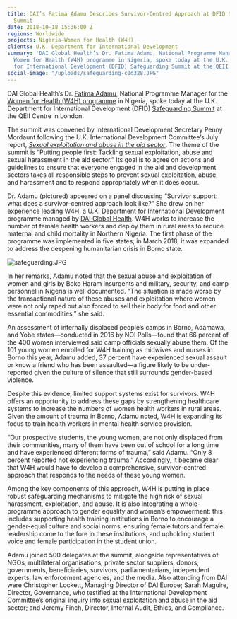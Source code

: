 ```yaml
---
title: DAI’s Fatima Adamu Describes Survivor-Centred Approach at DFID Safeguarding
  Summit
date: 2018-10-18 15:36:00 Z
regions: Worldwide
projects: Nigeria—Women for Health (W4H)
clients: U.K. Department for International Development
summary: 'DAI Global Health’s Dr. Fatima Adamu, National Programme Manager for the
  Women for Health (W4H) programme in Nigeria, spoke today at the U.K. Department
  for International Development (DFID) Safeguarding Summit at the QEII Centre in London. '
social-image: "/uploads/safeguarding-c0d328.JPG"
---
```


DAI Global Health’s Dr. [Fatima Adamu](https://www.dai.com/who-we-are/our-team/fatima-adamu), National Programme Manager for the [Women for Health (W4H) programme](https://www.dai.com/our-work/projects/nigeria-women-for-health-w4h) in Nigeria, spoke today at the U.K. Department for International Development (DFID) [Safeguarding Summit](https://www.gov.uk/government/news/safeguarding-summit-statements-by-the-international-development-secretary-and-dfids-permanent-secretary) at the QEII Centre in London. 

The summit was convened by International Development Secretary Penny Mordaunt following  the U.K. International Development Committee’s July report, *[Sexual exploitation and abuse in the aid sector](https://publications.parliament.uk/pa/cm201719/cmselect/cmintdev/840/840.pdf)*. The theme of the summit is “Putting people first: Tackling sexual exploitation, abuse and sexual harassment in the aid sector.” Its goal is to agree on actions and guidelines to ensure that everyone engaged in the aid and development sectors takes all responsible steps to prevent sexual exploitation, abuse, and harassment and to respond appropriately when it does occur.

Dr. Adamu (pictured) appeared on a panel discussing “Survivor support: what does a survivor-centred approach look like?” She drew on her experience leading W4H, a U.K. Department for International Development programme managed by [DAI Global Health](https://www.dai.com/our-work/solutions/global-health). W4H works to increase the number of female health workers and deploy them in rural areas to reduce maternal and child mortality in Northern Nigeria. The first phase of the programme was implemented in five states; in March 2018, it was expanded to address the deepening humanitarian crisis in Borno state.

![safeguarding.JPG](/uploads/safeguarding.JPG)

In her remarks, Adamu noted that the sexual abuse and exploitation of women and girls by Boko Haram insurgents and military, security, and camp personnel in Nigeria is well documented. “The situation is made worse by the transactional nature of these abuses and exploitation where women were not only raped but also forced to sell their body for food and other essential commodities,” she said. 

An assessment of internally displaced people’s camps in Borno, Adamawa, and Yobe states—conducted in 2016 by NOI Polls—found that 66 percent of the 400 women interviewed said camp officials sexually abuse them. Of the 101 young women enrolled for W4H training as midwives and nurses in Borno this year, Adamu added, 37 percent have experienced sexual assault or know a friend who has been assaulted—a figure likely to be under-reported given the culture of silence that still surrounds gender-based violence. 

Despite this evidence, limited support systems exist for survivors. W4H offers an opportunity to address these gaps by strengthening healthcare systems to increase the numbers of women health workers in rural areas. Given the amount of trauma in Borno, Adamu noted, W4H is expanding its focus to train health workers in mental health service provision.

“Our prospective students, the young women, are not only displaced from their communities, many of them have been out of school for a long time and have experienced different forms of trauma,” said Adamu. “Only 8 percent reported not experiencing trauma.” Accordingly, it became clear that W4H would have to develop a comprehensive, survivor-centred approach that responds to the needs of these young women.

Among the key components of this approach, W4H is putting in place robust safeguarding mechanisms to mitigate the high risk of sexual harassment, exploitation, and abuse. It is also integrating a whole-programme approach to gender equality and women’s empowerment: this includes supporting health training institutions in Borno to encourage a gender-equal culture and social norms, ensuring female tutors and female leadership come to the fore in these institutions, and upholding student voice and female participation in the student union.

Adamu joined 500 delegates at the summit, alongside representatives of NGOs, multilateral organisations, private sector suppliers, donors, governments, beneficiaries, survivors, parliamentarians, independent experts, law enforcement agencies, and the media. Also attending from DAI were Christopher Lockett, Managing Director of DAI Europe; Sarah Maguire, Director, Governance, who testified at the International Development Committee’s original inquiry into sexual exploitation and abuse in the aid sector; and Jeremy Finch, Director, Internal Audit, Ethics, and Compliance.